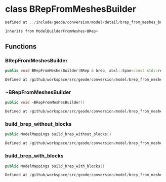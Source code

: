 # class BRepFromMeshesBuilder

```cpp
Defined at ../include/geode/conversion/model/detail/brep_from_meshes_builder.h#27
```

```cpp
Inherits from ModelBuilderFromMeshes<BRep>
```



## Functions

### BRepFromMeshesBuilder

```cpp
public void BRepFromMeshesBuilder(BRep & brep, absl::Span<const std::reference_wrapper<const PointSet3D> > corners, absl::Span<const std::reference_wrapper<const EdgedCurve3D> > curves, absl::Span<const std::reference_wrapper<const SurfaceMesh3D> > surfaces)
```

```cpp
Defined at /github/workspace/src/geode/conversion/model/brep_from_meshes_builder.cpp#54
```

### ~BRepFromMeshesBuilder

```cpp
public void ~BRepFromMeshesBuilder()
```

```cpp
Defined at /github/workspace/src/geode/conversion/model/brep_from_meshes_builder.cpp#66
```

### build_brep_without_blocks

```cpp
public ModelMappings build_brep_without_blocks()
```

```cpp
Defined at /github/workspace/src/geode/conversion/model/brep_from_meshes_builder.cpp#70
```

### build_brep_with_blocks

```cpp
public ModelMappings build_brep_with_blocks()
```

```cpp
Defined at /github/workspace/src/geode/conversion/model/brep_from_meshes_builder.cpp#75
```



